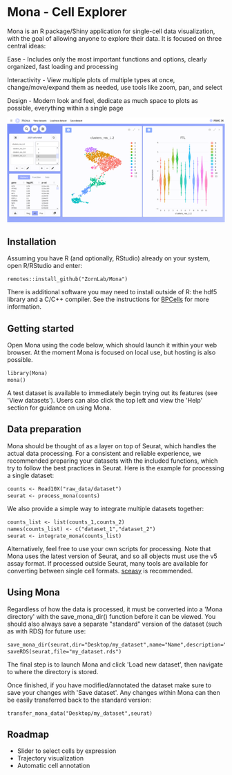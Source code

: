 # Mona - Cell Explorer

Mona is an R package/Shiny application for single-cell data visualization, with the goal of allowing anyone to explore their data. It is focused on three central ideas:


Ease - Includes only the most important functions and options, clearly organized, fast loading and processing 

Interactivity - View multiple plots of multiple types at once, change/move/expand them as needed, use tools like zoom, pan, and select

Design - Modern look and feel, dedicate as much space to plots as possible, everything within a single page


![](github/screenshot.png)


## Installation

Assuming you have R (and optionally, RStudio) already on your system, open R/RStudio and enter:

```
remotes::install_github("ZornLab/Mona")
```
There is additional software you may need to install outside of R: the hdf5 library and a C/C++ compiler. See the instructions for [BPCells](https://github.com/bnprks/BPCells) for more information.

## Getting started

Open Mona using the code below, which should launch it within your web browser. At the moment Mona is focused on local use, but hosting is also possible.

```
library(Mona)
mona()
```

A test dataset is available to immediately begin trying out its features (see 'View datasets'). Users can also click the top left and view the 'Help' section for guidance on using Mona.

## Data preparation

Mona should be thought of as a layer on top of Seurat, which handles the actual data processing. For a consistent and reliable experience, we recommended preparing your datasets with the included functions, which try to follow the best practices in Seurat. Here is the example for processing a single dataset: 

```
counts <- Read10X("raw_data/dataset")
seurat <- process_mona(counts)
```

We also provide a simple way to integrate multiple datasets together:

```
counts_list <- list(counts_1,counts_2)
names(counts_list) <- c("dataset_1","dataset_2")
seurat <- integrate_mona(counts_list)
```

Alternatively, feel free to use your own scripts for processing. Note that Mona uses the latest version of Seurat, and so all objects must use the v5 assay format. If processed outside Seurat, many tools are available for converting between single cell formats. [sceasy](https://github.com/cellgeni/sceasy) is recommended.

## Using Mona

Regardless of how the data is processed, it must be converted into a 'Mona directory' with the save_mona_dir() function before it can be viewed. You should also always save a separate "standard" version of the dataset (such as with RDS) for future use:

```
save_mona_dir(seurat,dir="Desktop/my_dataset",name="Name",description="Description",species="human")
saveRDS(seurat,file="my_dataset.rds")
```

The final step is to launch Mona and click 'Load new dataset', then navigate to where the directory is stored. 

Once finished, if you have modified/annotated the dataset make sure to save your changes with 'Save dataset'. Any changes within Mona can then be easily transferred back to the standard version:

```
transfer_mona_data("Desktop/my_dataset",seurat)
```

## Roadmap

- Slider to select cells by expression
- Trajectory visualization 
- Automatic cell annotation


